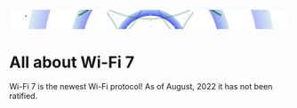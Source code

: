 ﻿![Quick Overview](../HelpImages/Help_Header.png)

# All about Wi-Fi 7

Wi-Fi 7 is the newest Wi-Fi protocol! As of August, 2022 it has not been ratified.
